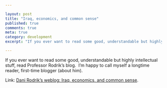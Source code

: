 ```yaml
---

layout: post
title: "Iraq, economics, and common sense"
published: true
comments: true
meta: true
category: development
excerpt: "If you ever want to read some good, understandable but highly intellectual stuff, read Professor Rodrik’s blog.  I’m happy to call myself a longtime reader, first-time blogger (about him)."

---
```


If you ever want to read some good, understandable but highly intellectual stuff, read Professor Rodrik’s blog.  I’m happy to call myself a longtime reader, first-time blogger (about him).

Link: [Dani Rodrik’s weblog: Iraq, economics, and common sense][1].

 [1]: http://rodrik.typepad.com/dani_rodriks_weblog/2007/08/iraq-economics-.html "Dani Rodrik's weblog: Iraq, economics, and common sense"